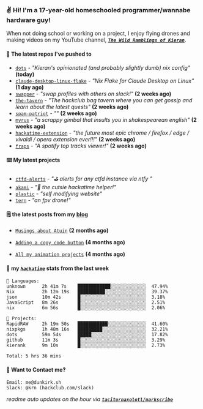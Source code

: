 ### ✌️ Hi! I'm a 17-year-old homeschooled programmer/wannabe hardware guy!

When not doing school or working on a project, I enjoy flying drones and making videos on my YouTube channel, [**_`The Wild Ramblings of Kieran`_**](https://youtube.com/@kieran.rambles).

#### 👷 The latest repos I've pushed to

- [`dots`](https://github.com/taciturnaxolotl/dots) - _"Kieran's opinionated (and probably slightly dumb) nix config"_ **(today)**
- [`claude-desktop-linux-flake`](https://github.com/k3d3/claude-desktop-linux-flake) - _"Nix Flake for Claude Desktop on Linux"_ **(1 day ago)**
- [`swapper`](https://github.com/taciturnaxolotl/swapper) - _"swap profiles with others on slack!"_ **(2 weeks ago)**
- [`the-tavern`](https://github.com/taciturnaxolotl/the-tavern) - _"The hackclub bag tavern where you can get gossip and learn about the latest quests"_ **(2 weeks ago)**
- [`spam-patriot`](https://github.com/taciturnaxolotl/spam-patriot) - _""_ **(2 weeks ago)**
- [`myrus`](https://github.com/taciturnaxolotl/myrus) - _"a scrappy gimbal that insults you in shakespearean english"_ **(2 weeks ago)**
- [`hackatime-extension`](https://github.com/taciturnaxolotl/hackatime-extension) - _"the future most epic chrome / firefox / edge / vivaldi / opera extension ever!!!"_ **(2 weeks ago)**
- [`fraps`](https://github.com/taciturnaxolotl/fraps) - _"A spotify top tracks viewer!"_ **(2 weeks ago)**

#### ⌨️ My latest projects

- [`ctfd-alerts`](https://github.com/taciturnaxolotl/ctfd-alerts) - _"⛳ alerts for any ctfd instance via ntfy "_
- [`akami`](https://github.com/taciturnaxolotl/akami) - _"🌷 the cutsie hackatime helper!"_
- [`plastic`](https://github.com/taciturnaxolotl/plastic) - _"self modifying website"_
- [`tern`](https://github.com/taciturnaxolotl/tern) - _"an fpv drone!"_

#### 🗒️ the latest posts from my [blog](https://dunkirk.sh)

- [`Musings about Atuin`](https://dunkirk.sh/blog/atuin/) **(2 months ago)**

- [`Adding a copy code button`](https://dunkirk.sh/blog/adding-a-copy-button/) **(4 months ago)**

- [`All my animation projects`](https://dunkirk.sh/blog/my-animations/) **(4 months ago)**



#### 📡 my [_`hackatime`_](https://waka.hackclub.com) stats from the last week

```text
💾 Languages:
unknown      2h 41m 7s    ████████████░░░░░░░░░░░░░  47.94%
Nix          2h 12m 19s   ██████████░░░░░░░░░░░░░░░  39.37%
json         10m 42s      █░░░░░░░░░░░░░░░░░░░░░░░░  3.18%
JavaScript   8m 26s       █░░░░░░░░░░░░░░░░░░░░░░░░  2.51%
nix          6m 56s       █░░░░░░░░░░░░░░░░░░░░░░░░  2.06%

💼 Projects:
RapidRAW     2h 19m 50s   ███████████░░░░░░░░░░░░░░  41.60%
nixpkgs      1h 48m 16s   █████████░░░░░░░░░░░░░░░░  32.21%
dots         59m 54s      █████░░░░░░░░░░░░░░░░░░░░  17.82%
github       11m 3s       █░░░░░░░░░░░░░░░░░░░░░░░░  3.29%
kierank      9m 10s       █░░░░░░░░░░░░░░░░░░░░░░░░  2.73%

Total: 5 hrs 36 mins
```

#### 📮 Want to Contact me?

```text
Email: me@dunkirk.sh
Slack: @krn (hackclub.com/slack)
```

_readme auto updates on the hour via [**`taciturnaxolotl/markscribe`**](https://github.com/taciturnaxolotl/markscribe)_
